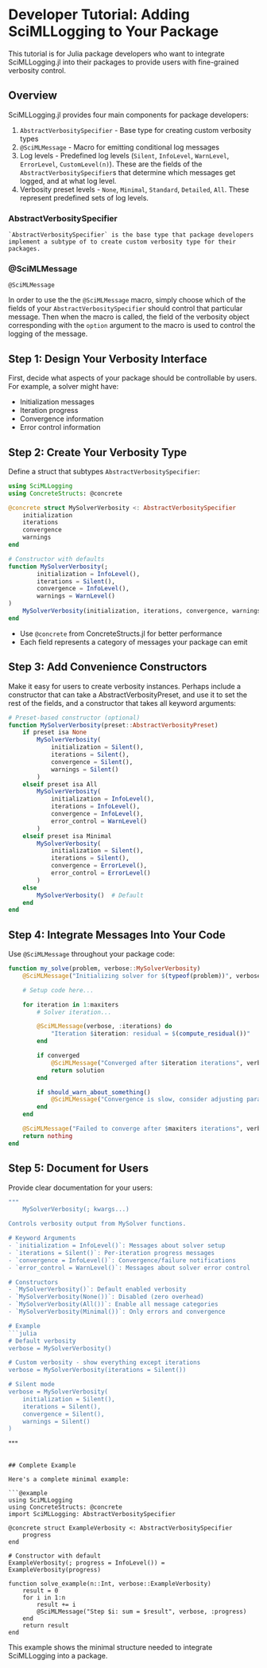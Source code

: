 # Developer Tutorial: Adding SciMLLogging to Your Package

This tutorial is for Julia package developers who want to integrate SciMLLogging.jl into their packages to provide users with fine-grained verbosity control.

## Overview

SciMLLogging.jl provides four main components for package developers:

1. `AbstractVerbositySpecifier` - Base type for creating custom verbosity types
2. `@SciMLMessage` - Macro for emitting conditional log messages
3.  Log levels - Predefined log levels (`Silent`, `InfoLevel`, `WarnLevel`, `ErrorLevel`, `CustomLevel(n)`). These are the fields of the `AbstractVerbositySpecifier`s that determine which messages get logged, and at what log level. 
4.  Verbosity preset levels - `None`, `Minimal`, `Standard`, `Detailed`, `All`. These represent predefined sets of log levels. 

### AbstractVerbositySpecifier
    `AbstractVerbositySpecifier` is the base type that package developers implement a subtype of to create custom verbosity type for their packages.
      
### @SciMLMessage 
```@docs
@SciMLMessage
```    
In order to use the the `@SciMLMessage` macro, simply choose which of the fields of your `AbstractVerbositySpecifier` should control that particular message. Then when the macro is called, the field of the verbosity object corresponding with the `option` argument to the macro is used to control the logging of the message. 


## Step 1: Design Your Verbosity Interface

First, decide what aspects of your package should be controllable by users. For example, a solver might have:
- Initialization messages
- Iteration progress
- Convergence information
- Error control information

## Step 2: Create Your Verbosity Type

Define a struct that subtypes `AbstractVerbositySpecifier`:

```julia
using SciMLLogging
using ConcreteStructs: @concrete

@concrete struct MySolverVerbosity <: AbstractVerbositySpecifier
    initialization
    iterations
    convergence
    warnings
end

# Constructor with defaults
function MySolverVerbosity(;
        initialization = InfoLevel(),
        iterations = Silent(),
        convergence = InfoLevel(),
        warnings = WarnLevel()
)
    MySolverVerbosity(initialization, iterations, convergence, warnings)
end
```
- Use `@concrete` from ConcreteStructs.jl for better performance
- Each field represents a category of messages your package can emit

## Step 3: Add Convenience Constructors

Make it easy for users to create verbosity instances. Perhaps include a constructor that can take a AbstractVerbosityPreset, and use it to set the rest of the fields, and a constructor that takes all keyword arguments:

```julia
# Preset-based constructor (optional)
function MySolverVerbosity(preset::AbstractVerbosityPreset)
    if preset isa None
        MySolverVerbosity(
            initialization = Silent(),
            iterations = Silent(),
            convergence = Silent(),
            warnings = Silent()
        )
    elseif preset isa All
        MySolverVerbosity(
            initialization = InfoLevel(),
            iterations = InfoLevel(),
            convergence = InfoLevel(),
            error_control = WarnLevel()
        )
    elseif preset isa Minimal
        MySolverVerbosity(
            initialization = Silent(),
            iterations = Silent(),
            convergence = ErrorLevel(),
            error_control = ErrorLevel()
        )
    else
        MySolverVerbosity()  # Default
    end
end
```

## Step 4: Integrate Messages Into Your Code

Use `@SciMLMessage` throughout your package code:

```julia
function my_solve(problem, verbose::MySolverVerbosity)
    @SciMLMessage("Initializing solver for $(typeof(problem))", verbose, :initialization)

    # Setup code here...

    for iteration in 1:maxiters
        # Solver iteration...

        @SciMLMessage(verbose, :iterations) do
            "Iteration $iteration: residual = $(compute_residual())"
        end

        if converged
            @SciMLMessage("Converged after $iteration iterations", verbose, :convergence)
            return solution
        end

        if should_warn_about_something()
            @SciMLMessage("Convergence is slow, consider adjusting parameters", verbose, :error_control)
        end
    end

    @SciMLMessage("Failed to converge after $maxiters iterations", verbose, :convergence)
    return nothing
end
```
## Step 5: Document for Users

Provide clear documentation for your users:

```julia
"""
    MySolverVerbosity(; kwargs...)

Controls verbosity output from MySolver functions.

# Keyword Arguments
- `initialization = InfoLevel()`: Messages about solver setup
- `iterations = Silent()`: Per-iteration progress messages
- `convergence = InfoLevel()`: Convergence/failure notifications
- `error_control = WarnLevel()`: Messages about solver error control

# Constructors
- `MySolverVerbosity()`: Default enabled verbosity
- `MySolverVerbosity(None())`: Disabled (zero overhead)
- `MySolverVerbosity(All())`: Enable all message categories
- `MySolverVerbosity(Minimal())`: Only errors and convergence

# Example
```julia
# Default verbosity
verbose = MySolverVerbosity()

# Custom verbosity - show everything except iterations
verbose = MySolverVerbosity(iterations = Silent())

# Silent mode
verbose = MySolverVerbosity(
    initialization = Silent(),
    iterations = Silent(),
    convergence = Silent(),
    warnings = Silent()
)
```
"""
```

## Complete Example

Here's a complete minimal example:

```@example 
using SciMLLogging
using ConcreteStructs: @concrete
import SciMLLogging: AbstractVerbositySpecifier

@concrete struct ExampleVerbosity <: AbstractVerbositySpecifier
    progress
end

# Constructor with default
ExampleVerbosity(; progress = InfoLevel()) = ExampleVerbosity(progress)

function solve_example(n::Int, verbose::ExampleVerbosity)
    result = 0
    for i in 1:n
        result += i
        @SciMLMessage("Step $i: sum = $result", verbose, :progress)
    end
    return result
end
```

This example shows the minimal structure needed to integrate SciMLLogging into a package.

